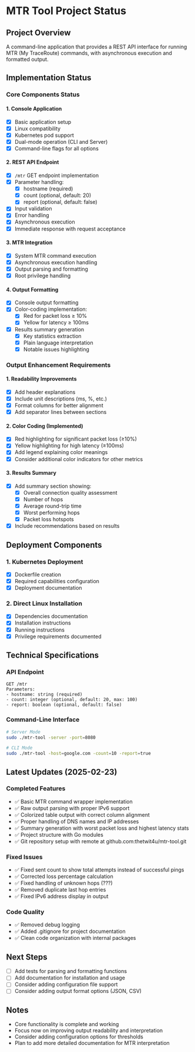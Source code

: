 # MTR Tool Project Status

## Project Overview
A command-line application that provides a REST API interface for running MTR (My TraceRoute) commands, with asynchronous execution and formatted output.

## Implementation Status

### Core Components Status

#### 1. Console Application 
- [x] Basic application setup
- [x] Linux compatibility
- [x] Kubernetes pod support
- [x] Dual-mode operation (CLI and Server)
- [x] Command-line flags for all options

#### 2. REST API Endpoint 
- [x] `/mtr` GET endpoint implementation
- [x] Parameter handling:
  - [x] hostname (required)
  - [x] count (optional, default: 20)
  - [x] report (optional, default: false)
- [x] Input validation
- [x] Error handling
- [x] Asynchronous execution
- [x] Immediate response with request acceptance

#### 3. MTR Integration 
- [x] System MTR command execution
- [x] Asynchronous execution handling
- [x] Output parsing and formatting
- [x] Root privilege handling

#### 4. Output Formatting 
- [x] Console output formatting
- [x] Color-coding implementation:
  - [x] Red for packet loss ≥ 10%
  - [x] Yellow for latency ≥ 100ms
- [x] Results summary generation
  - [x] Key statistics extraction
  - [x] Plain language interpretation
  - [x] Notable issues highlighting

### Output Enhancement Requirements

#### 1. Readability Improvements
- [x] Add header explanations
- [x] Include unit descriptions (ms, %, etc.)
- [x] Format columns for better alignment
- [x] Add separator lines between sections

#### 2. Color Coding (Implemented)
- [x] Red highlighting for significant packet loss (≥10%)
- [x] Yellow highlighting for high latency (≥100ms)
- [x] Add legend explaining color meanings
- [x] Consider additional color indicators for other metrics

#### 3. Results Summary
- [x] Add summary section showing:
  - [x] Overall connection quality assessment
  - [x] Number of hops
  - [x] Average round-trip time
  - [x] Worst performing hops
  - [x] Packet loss hotspots
- [x] Include recommendations based on results

## Deployment Components

### 1. Kubernetes Deployment
- [x] Dockerfile creation
- [x] Required capabilities configuration
- [x] Deployment documentation

### 2. Direct Linux Installation
- [x] Dependencies documentation
- [x] Installation instructions
- [x] Running instructions
- [x] Privilege requirements documented

## Technical Specifications

### API Endpoint
```
GET /mtr
Parameters:
- hostname: string (required)
- count: integer (optional, default: 20, max: 100)
- report: boolean (optional, default: false)
```

### Command-Line Interface
```bash
# Server Mode
sudo ./mtr-tool -server -port=8080

# CLI Mode
sudo ./mtr-tool -host=google.com -count=10 -report=true
```

## Latest Updates (2025-02-23)

### Completed Features
- ✅ Basic MTR command wrapper implementation
- ✅ Raw output parsing with proper IPv6 support
- ✅ Colorized table output with correct column alignment
- ✅ Proper handling of DNS names and IP addresses
- ✅ Summary generation with worst packet loss and highest latency stats
- ✅ Project structure with Go modules
- ✅ Git repository setup with remote at github.com:thetwit4u/mtr-tool.git

### Fixed Issues
- ✅ Fixed sent count to show total attempts instead of successful pings
- ✅ Corrected loss percentage calculation
- ✅ Fixed handling of unknown hops (???)
- ✅ Removed duplicate last hop entries
- ✅ Fixed IPv6 address display in output

### Code Quality
- ✅ Removed debug logging
- ✅ Added .gitignore for project documentation
- ✅ Clean code organization with internal packages

## Next Steps
- [ ] Add tests for parsing and formatting functions
- [ ] Add documentation for installation and usage
- [ ] Consider adding configuration file support
- [ ] Consider adding output format options (JSON, CSV)

## Notes
- Core functionality is complete and working
- Focus now on improving output readability and interpretation
- Consider adding configuration options for thresholds
- Plan to add more detailed documentation for MTR interpretation
